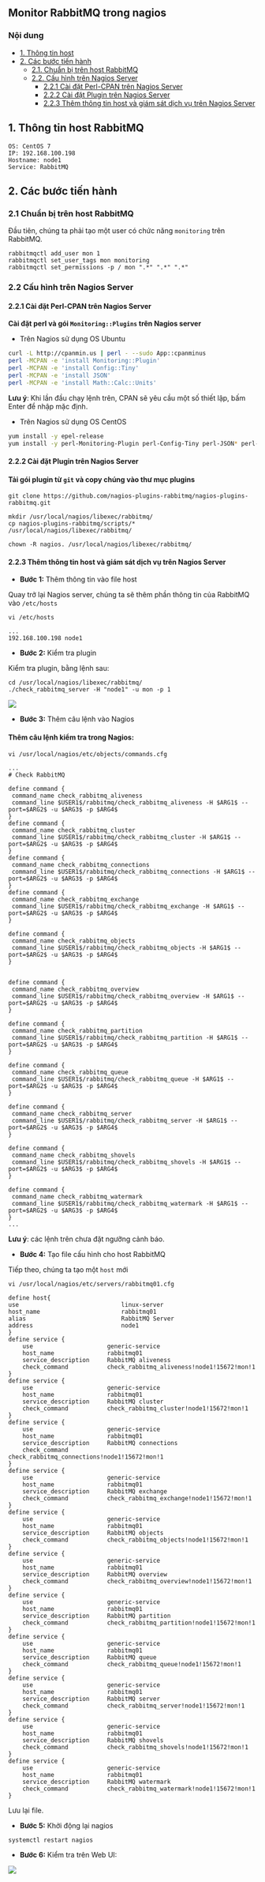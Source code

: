 ## Monitor RabbitMQ trong nagios

### Nội dung

- [ 1. Thông tin host ](#1)
- [ 2. Các bước tiến hành ](#2)
    - [ 2.1. Chuẩn bị trên host RabbitMQ ](#2.1)
    - [ 2.2. Cấu hình trên Nagios Server](#2.2)
        - [ 2.2.1 Cài đặt Perl-CPAN trên Nagios Server ](#2.2.1)
        - [ 2.2.2 Cài đặt Plugin trên Nagios Server ](#2.2.2)
        - [ 2.2.3 Thêm thông tin host và giám sát dịch vụ trên Nagios Server](#2.2.3)
        
<a name="1"></a>
## 1. Thông tin host RabbitMQ

```
OS: CentOS 7
IP: 192.168.100.198
Hostname: node1
Service: RabbitMQ
```

<a name="2"></a>
## 2. Các bước tiến hành

<a name="2.1"></a>
### 2.1 Chuẩn bị trên host RabbitMQ

Đầu tiên, chúng ta phải tạo một user có chức năng `monitoring` trên RabbitMQ.

```
rabbitmqctl add_user mon 1
rabbitmqctl set_user_tags mon monitoring
rabbitmqctl set_permissions -p / mon ".*" ".*" ".*" 
```

<a name="2.2"></a>
### 2.2 Cấu hình trên Nagios Server

<a name="2.2.1"></a>
#### 2.2.1 Cài đặt Perl-CPAN trên Nagios Server

**Cài đặt perl và gói `Monitoring::Plugins` trên Nagios server**

- Trên Nagios sử dụng OS Ubuntu

```sh
curl -L http://cpanmin.us | perl - --sudo App::cpanminus
perl -MCPAN -e 'install Monitoring::Plugin'
perl -MCPAN -e 'install Config::Tiny'
perl -MCPAN -e 'install JSON'
perl -MCPAN -e 'install Math::Calc::Units'
```
**Lưu ý**: Khi lần đầu chạy lệnh trên, CPAN sẽ yêu cầu một số thiết lập, bấm Enter để nhập mặc định.

- Trên Nagios sử dụng OS CentOS

```sh
yum install -y epel-release
yum install -y perl-Monitoring-Plugin perl-Config-Tiny perl-JSON* perl-Math-Calc-Units
```

<a name="2.2.2"></a>
#### 2.2.2 Cài đặt Plugin trên Nagios Server

#### Tải gói plugin từ `git` và copy chúng vào thư mục plugins

```
git clone https://github.com/nagios-plugins-rabbitmq/nagios-plugins-rabbitmq.git

mkdir /usr/local/nagios/libexec/rabbitmq/
cp nagios-plugins-rabbitmq/scripts/* /usr/local/nagios/libexec/rabbitmq/

chown -R nagios. /usr/local/nagios/libexec/rabbitmq/
```

<a name="2.2.3"></a>
#### 2.2.3 Thêm thông tin host và giám sát dịch vụ trên Nagios Server

- **Bước 1:** Thêm thông tin vào file host

Quay trở lại Nagios server, chúng ta sẽ thêm phần thông tin của RabbitMQ vào `/etc/hosts`

```
vi /etc/hosts
```

```
...
192.168.100.198 node1
```
- **Bước 2:** Kiểm tra plugin

Kiểm tra plugin, bằng lệnh sau:

```
cd /usr/local/nagios/libexec/rabbitmq/
./check_rabbitmq_server -H "node1" -u mon -p 1
```

<img src="/img/plugin-rabbitmq1.png">

- **Bước 3:** Thêm câu lệnh vào Nagios

#### Thêm câu lệnh kiểm tra trong Nagios:

```
vi /usr/local/nagios/etc/objects/commands.cfg
```

```
...
# Check RabbitMQ

define command {
 command_name check_rabbitmq_aliveness
 command_line $USER1$/rabbitmq/check_rabbitmq_aliveness -H $ARG1$ --port=$ARG2$ -u $ARG3$ -p $ARG4$
}
define command {
 command_name check_rabbitmq_cluster 
 command_line $USER1$/rabbitmq/check_rabbitmq_cluster -H $ARG1$ --port=$ARG2$ -u $ARG3$ -p $ARG4$
}
define command {
 command_name check_rabbitmq_connections
 command_line $USER1$/rabbitmq/check_rabbitmq_connections -H $ARG1$ --port=$ARG2$ -u $ARG3$ -p $ARG4$
}
define command {
 command_name check_rabbitmq_exchange
 command_line $USER1$/rabbitmq/check_rabbitmq_exchange -H $ARG1$ --port=$ARG2$ -u $ARG3$ -p $ARG4$
}

define command {
 command_name check_rabbitmq_objects
 command_line $USER1$/rabbitmq/check_rabbitmq_objects -H $ARG1$ --port=$ARG2$ -u $ARG3$ -p $ARG4$
}


define command {
 command_name check_rabbitmq_overview
 command_line $USER1$/rabbitmq/check_rabbitmq_overview -H $ARG1$ --port=$ARG2$ -u $ARG3$ -p $ARG4$
}

define command {
 command_name check_rabbitmq_partition
 command_line $USER1$/rabbitmq/check_rabbitmq_partition -H $ARG1$ --port=$ARG2$ -u $ARG3$ -p $ARG4$
}

define command {
 command_name check_rabbitmq_queue
 command_line $USER1$/rabbitmq/check_rabbitmq_queue -H $ARG1$ --port=$ARG2$ -u $ARG3$ -p $ARG4$
}

define command {
 command_name check_rabbitmq_server
 command_line $USER1$/rabbitmq/check_rabbitmq_server -H $ARG1$ --port=$ARG2$ -u $ARG3$ -p $ARG4$
}

define command {
 command_name check_rabbitmq_shovels
 command_line $USER1$/rabbitmq/check_rabbitmq_shovels -H $ARG1$ --port=$ARG2$ -u $ARG3$ -p $ARG4$
}

define command {
 command_name check_rabbitmq_watermark
 command_line $USER1$/rabbitmq/check_rabbitmq_watermark -H $ARG1$ --port=$ARG2$ -u $ARG3$ -p $ARG4$
}
...
```

**Lưu ý**: các lệnh trên chưa đặt ngưỡng cảnh báo.

- **Bước 4:** Tạo file cấu hình cho host RabbitMQ

Tiếp theo, chúng ta tạo một `host` mới

```
vi /usr/local/nagios/etc/servers/rabbitmq01.cfg
```

```
define host{
use                             linux-server
host_name                       rabbitmq01
alias                           RabbitMQ Server
address                         node1
}
define service {
    use                     generic-service
    host_name               rabbitmq01
    service_description     RabbitMQ aliveness
    check_command           check_rabbitmq_aliveness!node1!15672!mon!1
}
define service {
    use                     generic-service
    host_name               rabbitmq01
    service_description     RabbitMQ cluster
    check_command           check_rabbitmq_cluster!node1!15672!mon!1
}
define service {
    use                     generic-service
    host_name               rabbitmq01
    service_description     RabbitMQ connections
    check_command           check_rabbitmq_connections!node1!15672!mon!1
}
define service {
    use                     generic-service
    host_name               rabbitmq01
    service_description     RabbitMQ exchange
    check_command           check_rabbitmq_exchange!node1!15672!mon!1
}
define service {
    use                     generic-service
    host_name               rabbitmq01
    service_description     RabbitMQ objects 
    check_command           check_rabbitmq_objects!node1!15672!mon!1
}
define service {
    use                     generic-service
    host_name               rabbitmq01
    service_description     RabbitMQ overview  
    check_command           check_rabbitmq_overview!node1!15672!mon!1
}
define service {
    use                     generic-service
    host_name               rabbitmq01
    service_description     RabbitMQ partition 
    check_command           check_rabbitmq_partition!node1!15672!mon!1
}
define service {
    use                     generic-service
    host_name               rabbitmq01
    service_description     RabbitMQ queue
    check_command           check_rabbitmq_queue!node1!15672!mon!1
}
define service {
    use                     generic-service
    host_name               rabbitmq01
    service_description     RabbitMQ server 
    check_command           check_rabbitmq_server!node1!15672!mon!1
}
define service {
    use                     generic-service
    host_name               rabbitmq01
    service_description     RabbitMQ shovels 
    check_command           check_rabbitmq_shovels!node1!15672!mon!1
}
define service {
    use                     generic-service
    host_name               rabbitmq01
    service_description     RabbitMQ watermark
    check_command           check_rabbitmq_watermark!node1!15672!mon!1
}
```

Lưu lại file.

- **Bước 5:** Khởi động lại nagios

```
systemctl restart nagios
```

- **Bước 6:** Kiểm tra trên Web UI:

<img src="/img/plugin-rabbitmq2.png">